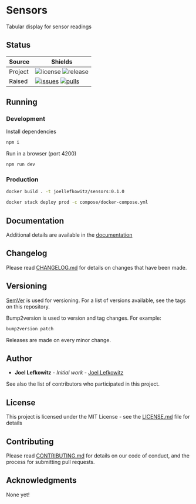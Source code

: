 # Sensors

Tabular display for sensor readings

## Status

| Source     | Shields                                                        |
| ---------- | -------------------------------------------------------------- |
| Project    | ![license][license] ![release][release]                        |
| Raised     | [![issues][issues]][issues_link] [![pulls][pulls]][pulls_link] |

## Running

### Development

Install dependencies

```bash
npm i
```

Run in a browser (port 4200)

```bash
npm run dev
```

### Production

```bash
docker build . -t joellefkowitz/sensors:0.1.0
```

```bash
docker stack deploy prod -c compose/docker-compose.yml
```

## Documentation

Additional details are available in the [documentation][documentation]

## Changelog

Please read [CHANGELOG.md](CHANGELOG.md) for details on changes that have been made.

## Versioning

[SemVer][semver] is used for versioning. For a list of versions available, see the tags on this repository.

Bump2version is used to version and tag changes.
For example:

```bash
bump2version patch
```

Releases are made on every minor change.

## Author

- **Joel Lefkowitz** - _Initial work_ - [Joel Lefkowitz][author]

See also the list of contributors who participated in this project.

## License

This project is licensed under the MIT License - see the [LICENSE.md](LICENSE.md) file for details

## Contributing

Please read [CONTRIBUTING.md](CONTRIBUTING.md) for details on our code of conduct, and the process for submitting pull requests.

## Acknowledgments

None yet!

<!-- Status table links -->
[license]: https://img.shields.io/github/license/joellefkowitz/sensors
[release]: https://img.shields.io/github/v/tag/joellefkowitz/sensors
[issues]: https://img.shields.io/github/issues/joellefkowitz/sensors "Issues"
[issues_link]: https://github.com/JoelLefkowitz/sensors/issues
[pulls]: https://img.shields.io/github/issues-pr/joellefkowitz/sensors "Pull requests"
[pulls_link]: https://github.com/JoelLefkowitz/sensors/pulls

<!-- Plugable links -->
[documentation]: https://sensors.readthedocs.io/en/latest/
[author]: https://github.com/JoelLefkowitz
[semver]: http://semver.org/
